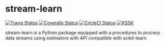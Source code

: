 # stream-learn

[![Travis Status](https://travis-ci.org/w4k2/stream-learn.svg?branch=master)](https://travis-ci.org/w4k2/stream-learn)
[![Coveralls Status](https://coveralls.io/repos/w4k2/stream-learn/badge.svg?branch=master&service=github)](https://coveralls.io/r/w4k2/stream-learn)
[![CircleCI Status](https://circleci.com/gh/w4k2/stream-learn.svg?style=shield&circle-token=:circle-token)](https://circleci.com/gh/w4k2/stream-learn/tree/master)
[![KSSK](https://img.shields.io/badge/KSSK-alive-green.svg)](http://kssk.pwr.edu.pl)

stream-learn is a Python package equipped with a procedures to process data streams using estimators with API compatible with scikit-learn.

